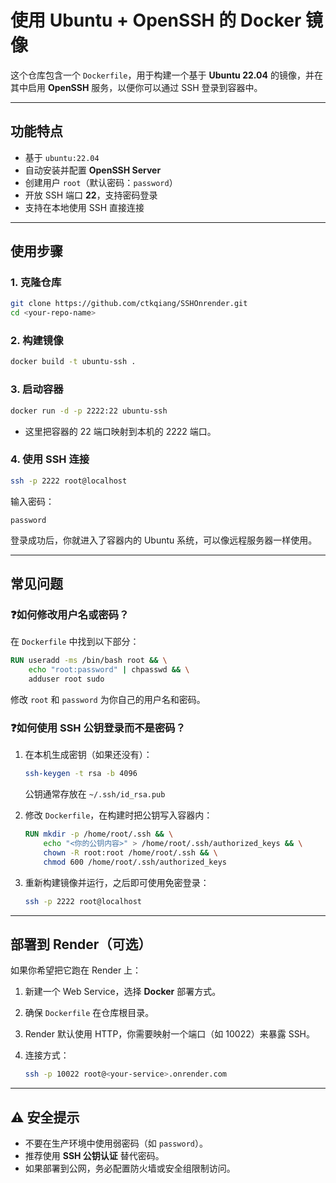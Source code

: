 # 使用 Ubuntu + OpenSSH 的 Docker 镜像

这个仓库包含一个 `Dockerfile`，用于构建一个基于 **Ubuntu 22.04** 的镜像，并在其中启用 **OpenSSH** 服务，以便你可以通过 SSH 登录到容器中。

---

## 功能特点

* 基于 `ubuntu:22.04`
* 自动安装并配置 **OpenSSH Server**
* 创建用户 `root`（默认密码：`password`）
* 开放 SSH 端口 **22**，支持密码登录
* 支持在本地使用 SSH 直接连接

---

## 使用步骤

### 1. 克隆仓库

```bash
git clone https://github.com/ctkqiang/SSHOnrender.git
cd <your-repo-name>
```

### 2. 构建镜像

```bash
docker build -t ubuntu-ssh .
```

### 3. 启动容器

```bash
docker run -d -p 2222:22 ubuntu-ssh
```

* 这里把容器的 22 端口映射到本机的 2222 端口。

### 4. 使用 SSH 连接

```bash
ssh -p 2222 root@localhost
```

输入密码：

```
password
```

登录成功后，你就进入了容器内的 Ubuntu 系统，可以像远程服务器一样使用。

---

## 常见问题

### ❓如何修改用户名或密码？

在 `Dockerfile` 中找到以下部分：

```dockerfile
RUN useradd -ms /bin/bash root && \
    echo "root:password" | chpasswd && \
    adduser root sudo
```

修改 `root` 和 `password` 为你自己的用户名和密码。

### ❓如何使用 SSH 公钥登录而不是密码？

1. 在本机生成密钥（如果还没有）：

   ```bash
   ssh-keygen -t rsa -b 4096
   ```

   公钥通常存放在 `~/.ssh/id_rsa.pub`

2. 修改 `Dockerfile`，在构建时把公钥写入容器内：

   ```dockerfile
   RUN mkdir -p /home/root/.ssh && \
       echo "<你的公钥内容>" > /home/root/.ssh/authorized_keys && \
       chown -R root:root /home/root/.ssh && \
       chmod 600 /home/root/.ssh/authorized_keys
   ```

3. 重新构建镜像并运行，之后即可使用免密登录：

   ```bash
   ssh -p 2222 root@localhost
   ```

---

## 部署到 Render（可选）

如果你希望把它跑在 Render 上：

1. 新建一个 Web Service，选择 **Docker** 部署方式。
2. 确保 `Dockerfile` 在仓库根目录。
3. Render 默认使用 HTTP，你需要映射一个端口（如 10022）来暴露 SSH。
4. 连接方式：

   ```bash
   ssh -p 10022 root@<your-service>.onrender.com
   ```

---

## ⚠️ 安全提示

* 不要在生产环境中使用弱密码（如 `password`）。
* 推荐使用 **SSH 公钥认证** 替代密码。
* 如果部署到公网，务必配置防火墙或安全组限制访问。
